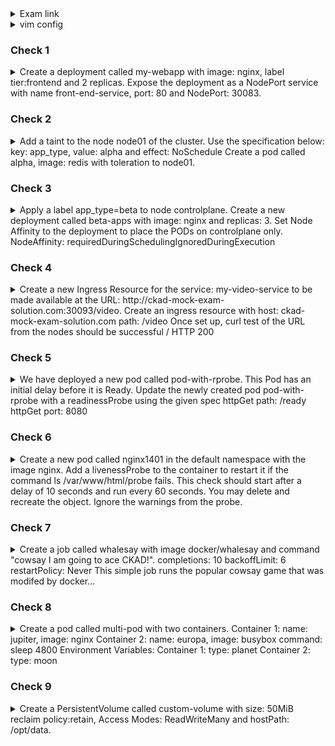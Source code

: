 <details><summary>Exam link</summary>
https://kodekloud.com/topic/mock-exam-2-5/
</p></details>

<details><summary>vim config</summary>
<p>
  
```bash
export dy='--dry-run=client -o yaml' fg='--force --grace-period 0' && \
alias k=kubectl && source <(kubectl completion bash | sed 's/kubectl/k/g') && \
echo "source <(kubectl completion bash)" >> $HOME/.bashrc && \
echo -e 'set et nu sts=2 sw=2 ts=2 ' >> ~/.vimrc
EXPLAINED
set expandtab #never see \t again in your file - expands tab keypresses to space
set number
set softtabstop #of whitespace cols a tab/backspace keypress is worth
set shiftwidth=2 #of whitespace cols a "lvl of indent" is worth
set tabstop=2 #of whitespace cols a tab counts for

```
</p>
</details>

### Check 1 ###
<details><summary>
Create a deployment called my-webapp with image: nginx, label tier:frontend and 2 replicas. Expose the deployment as a NodePort service with name front-end-service, port: 80 and NodePort: 30083.
</summary>
<p>
  
```bash
k create deploy my-webapp --image=nginx --replicas=2
k label deploy my-webapp tier=frontend
vim 1_svc.yml
apiVersion: v1
kind: Service
metadata:
  name: front-end-service
spec:
  type: NodePort
  selector:
    tier: frontend
  ports:
    - port: 80
      nodePort: 30083
k create -f 1_svc.yml
```
</p>
</details>

### Check 2 ###
<details><summary>
Add a taint to the node node01 of the cluster. Use the specification below:
key: app_type, value: alpha and effect: NoSchedule
Create a pod called alpha, image: redis with toleration to node01.
</summary>
<p>
  
```bash
k taint node node01 app_type=alpha:NoSchedule
k run alpha --image=redis $dy > 2.yml
vim 2.yml
apiVersion: v1
kind: Pod 
metadata:
  creationTimestamp: null
  labels:
    run: alpha
  name: alpha
spec:
  tolerations:
  - effect: NoSchedule
    key: app_type
    value: alpha
  containers:
  - image: redis
    name: alpha
k create -f 2.yml

```
</p>
</details>

### Check 3 ###
<details><summary>
Apply a label app_type=beta to node controlplane. Create a new deployment called beta-apps with image: nginx and replicas: 3. Set Node Affinity to the deployment to place the PODs on controlplane only.
NodeAffinity: requiredDuringSchedulingIgnoredDuringExecution
</summary>
<p>
  
```bash
k label node controlplane app_type=beta
k create deploy beta-apps --image=nginx --replicas=3 $dy > 3.yml
vim 3.yml
??????

```
</p>
</details>

### Check 4 ###
<details><summary>
Create a new Ingress Resource for the service: my-video-service to be made available at the URL: http://ckad-mock-exam-solution.com:30093/video.
Create an ingress resource with host: ckad-mock-exam-solution.com
path: /video
Once set up, curl test of the URL from the nodes should be successful / HTTP 200
</summary>
<p>
  
```bash

```
</p>
</details>

### Check 5 ###
<details><summary>
We have deployed a new pod called pod-with-rprobe. This Pod has an initial delay before it is Ready. Update the newly created pod pod-with-rprobe with a readinessProbe using the given spec
httpGet path: /ready
httpGet port: 8080
</summary>
<p>
  
```bash
k get pod pod-with-rprobe -o yaml > 5.yml
vim 5.yml
spec:
  containers:
  - env:
    - name: APP_START_DELAY
      value: "180"
    image: kodekloud/webapp-delayed-start
    imagePullPolicy: Always
    name: pod-with-rprobe
    ports:
    - containerPort: 8080
      protocol: TCP 
    readinessProbe:
      httpGet:
        path: /ready
        port: 8080
k delete pod pod-with-rprobe $fg
k create -f 5.yml
```
</p>
</details>

### Check 6 ###
<details><summary>
Create a new pod called nginx1401 in the default namespace with the image nginx. Add a livenessProbe to the container to restart it if the command ls /var/www/html/probe fails. This check should start after a delay of 10 seconds and run every 60 seconds.
You may delete and recreate the object. Ignore the warnings from the probe.
</summary>
<p>
  
```bash
k run nginx1401 --image=nginx $dy > 6.yml
vim 6.yml
apiVersion: v1
kind: Pod 
metadata:
  creationTimestamp: null
  labels:
    run: nginx1401
  name: nginx1401
spec:
  containers:
  - image: nginx
    name: nginx1401
    livenessProbe:
      exec:
        command:
        - ls
        - /var/www/html/probe
      initialDelaySeconds: 10
      periodSeconds: 60
k create -f 6.yml
```
</p>
</details>

### Check 7 ###
<details><summary>
Create a job called whalesay with image docker/whalesay and command "cowsay I am going to ace CKAD!".
completions: 10
backoffLimit: 6
restartPolicy: Never
This simple job runs the popular cowsay game that was modifed by docker…
</summary>
<p>
  
```bash

```
</p>
</details>

### Check 8 ###
<details><summary>
Create a pod called multi-pod with two containers. 
Container 1: 
name: jupiter, image: nginx
Container 2: 
name: europa, image: busybox
command: sleep 4800
Environment Variables: 
Container 1: 
type: planet
Container 2: 
type: moon
</summary>
<p>
  
```bash

```
</p>
</details>

### Check 9 ###
<details><summary>
Create a PersistentVolume called custom-volume with size: 50MiB reclaim policy:retain, Access Modes: ReadWriteMany and hostPath: /opt/data.
</summary>
<p>
  
```bash

```
</p>
</details>

